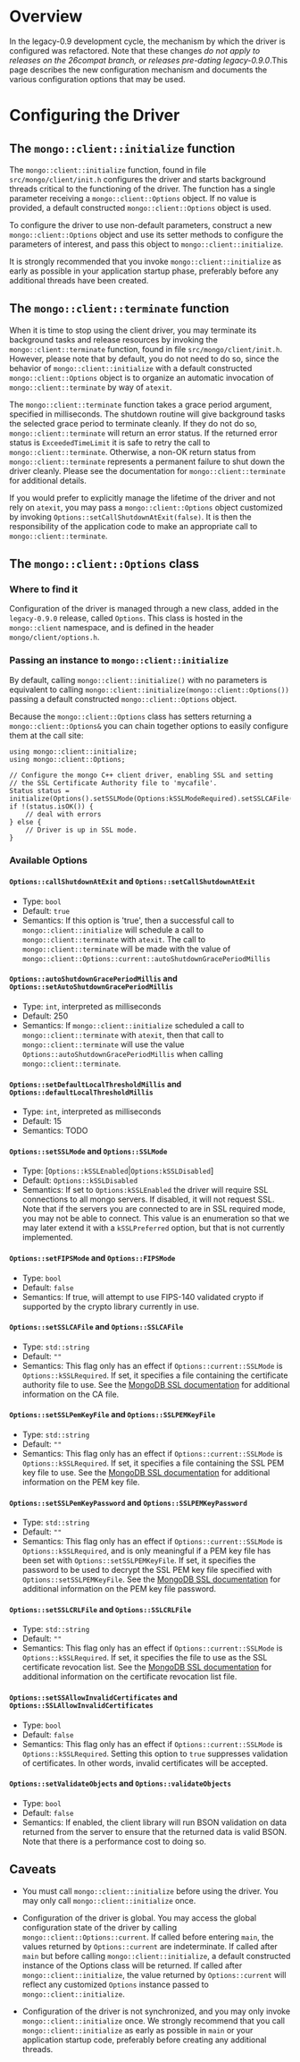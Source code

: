 # Overview

In the legacy-0.9 development cycle, the mechanism by which the driver is configured was refactored. Note that these changes *do not apply to releases on the 26compat branch, or releases pre-dating legacy-0.9.0*.This page describes the new configuration mechanism and documents the various configuration options that may be used.

# Configuring the Driver

## The `mongo::client::initialize` function

The `mongo::client::initialize` function, found in file `src/mongo/client/init.h` configures the driver and starts background threads critical to the functioning of the driver. The function has a single parameter receiving a `mongo::client::Options` object. If no value is provided, a default constructed `mongo::client::Options` object is used.

To configure the driver to use non-default parameters, construct a new `mongo::client::Options` object and use its setter methods to configure the parameters of interest, and pass this object to `mongo::client::initialize`.

It is strongly recommended that you invoke `mongo::client::initialize` as early as possible in your application startup phase, preferably before any additional threads have been created.

## The `mongo::client::terminate` function

When it is time to stop using the client driver, you may terminate its background tasks and release resources by invoking the `mongo::client::terminate` function, found in file `src/mongo/client/init.h`. However, please note that by default, you do not need to do so, since the behavior of `mongo::client::initialize` with a default constructed `mongo::client::Options` object is to organize an automatic invocation of `mongo::client::terminate` by way of `atexit`.

The `mongo::client::terminate` function takes a grace period argument, specified in milliseconds. The shutdown routine will give background tasks the selected grace period to terminate cleanly. If they do not do so, `mongo::client::terminate` will return an error status. If the returned error status is `ExceededTimeLimit` it is safe to retry the call to `mongo::client::terminate`. Otherwise, a non-OK return status from `mongo::client::terminate` represents a permanent failure to shut down the driver cleanly. Please see the documentation for `mongo::client::terminate` for additional details.

If you would prefer to explicitly manage the lifetime of the driver and not rely on `atexit`, you may pass a `mongo::client::Options` object customized by invoking `Options::setCallShutdownAtExit(false)`. It is then the responsibility of the application code to make an appropriate call to `mongo::client::terminate`.

## The `mongo::client::Options` class

### Where to find it

Configuration of the driver is managed through a new class, added in the `legacy-0.9.0` release, called `Options`. This class is hosted in the `mongo::client` namespace, and is defined in the header `mongo/client/options.h`.

### Passing an instance to `mongo::client::initialize`

By default, calling `mongo::client::initialize()` with no parameters is equivalent to calling `mongo::client::initialize(mongo::client::Options())` passing a default constructed `mongo::client::Options` object.

Because the `mongo::client::Options` class has setters returning a `mongo::client::Options&` you can chain together options to easily configure them at the call site:

```
using mongo::client::initialize;
using mongo::client::Options;

// Configure the mongo C++ client driver, enabling SSL and setting
// the SSL Certificate Authority file to 'mycafile'.
Status status = initialize(Options().setSSLMode(Options:kSSLModeRequired).setSSLCAFile('mycafile'));
if !(status.isOK()) {
    // deal with errors
} else {
    // Driver is up in SSL mode.
}

```
### Available Options

#### `Options::callShutdownAtExit` and `Options::setCallShutdownAtExit`

- Type: `bool`
- Default: `true`
- Semantics: If this option is 'true', then a successful call to `mongo::client::initialize` will schedule a call to `mongo::client::terminate` with `atexit`. The call to `mongo::client::terminate` will be made with the value of `mongo::client::Options::current::autoShutdownGracePeriodMillis`


#### `Options::autoShutdownGracePeriodMillis` and `Options::setAutoShutdownGracePeriodMillis`

- Type: `int`, interpreted as milliseconds
- Default: 250
- Semantics: If `mongo::client::initialize` scheduled a call to `mongo::client::terminate` with `atexit`, then that call to `mongo::client::terminate` will use the value `Options::autoShutdownGracePeriodMillis` when calling `mongo::client::terminate`.


#### `Options::setDefaultLocalThresholdMillis` and `Options::defaultLocalThresholdMillis`

- Type: `int`, interpreted as milliseconds
- Default: 15
- Semantics: TODO

#### `Options::setSSLMode` and `Options::SSLMode`

- Type: [`Options::kSSLEnabled`|`Options:kSSLDisabled`]
- Default: `Options::kSSLDisabled`
- Semantics: If set to `Options:kSSLEnabled` the driver will require SSL connections to all mongo servers. If disabled, it will not request SSL. Note that if the servers you are connected to are in SSL required mode, you may not be able to connect. This value is an enumeration so that we may later extend it with a `kSSLPreferred` option, but that is not currently implemented.

#### `Options::setFIPSMode` and `Options::FIPSMode`

- Type: `bool`
- Default: `false`
- Semantics: If true, will attempt to use FIPS-140 validated crypto if supported by the crypto library currently in use.

#### `Options::setSSLCAFile` and `Options::SSLCAFile`

- Type: `std::string`
- Default: `""`
- Semantics: This flag only has an effect if `Options::current::SSLMode` is `Options::kSSLRequired`. If set, it specifies a file containing the certificate authority file to use. See the [MongoDB SSL documentation](http://docs.mongodb.org/manual/tutorial/configure-ssl/#set-up-mongod-and-mongos-with-ssl-certificate-and-key) for additional information on the CA file.

#### `Options::setSSLPemKeyFile` and `Options::SSLPEMKeyFile`

- Type: `std::string`
- Default: `""`
- Semantics: This flag only has an effect if `Options::current::SSLMode` is `Options::kSSLRequired`. If set, it specifies a file containing the SSL PEM key file to use. See the [MongoDB SSL documentation](http://docs.mongodb.org/manual/tutorial/configure-ssl/#set-up-mongod-and-mongos-with-ssl-certificate-and-key) for additional information on the PEM key file.

#### `Options::setSSLPemKeyPassword` and `Options::SSLPEMKeyPassword`

- Type: `std::string`
- Default: `""`
- Semantics: This flag only has an effect if `Options::current::SSLMode` is `Options::kSSLRequired`, and is only meaningful if a PEM key file has been set with `Options::setSSLPEMKeyFile`. If set, it specifies the password to be used to decrypt the SSL PEM key file specified with `Options::setSSLPEMKeyFile`. See the [MongoDB SSL documentation](http://docs.mongodb.org/manual/tutorial/configure-ssl/#set-up-mongod-and-mongos-with-ssl-certificate-and-key) for additional information on the PEM key file password.

#### `Options::setSSLCRLFile` and `Options::SSLCRLFile`

- Type: `std::string`
- Default: `""`
- Semantics: This flag only has an effect if `Options::current::SSLMode` is `Options::kSSLRequired`. If set, it specifies the file to use as the SSL certificate revocation list. See the [MongoDB SSL documentation](http://docs.mongodb.org/manual/tutorial/configure-ssl/#set-up-mongod-and-mongos-with-ssl-certificate-and-key) for additional information on the certificate revocation list file.

#### `Options::setSSAllowInvalidCertificates` and `Options::SSLAllowInvalidCertificates`

- Type: `bool`
- Default: `false`
- Semantics: This flag only has an effect if `Options::current::SSLMode` is `Options::kSSLRequired`. Setting this option to `true` suppresses validation of certificates. In other words, invalid certificates will be accepted.

#### `Options::setValidateObjects` and `Options::validateObjects`

- Type: `bool`
- Default: `false`
- Semantics: If enabled, the client library will run BSON validation on data returned from the server to ensure that the returned data is valid BSON. Note that there is a performance cost to doing so.

## Caveats

- You must call `mongo::client::initialize` before using the driver. You may only call `mongo::client::initialize` once.

- Configuration of the driver is global. You may access the global configuration state of the driver by calling `mongo::client::Options::current`. If called before entering `main`, the values returned by `Options::current` are indeterminate. If called after `main` but before calling `mongo::client::initialize`, a default constructed instance of the Options class will be returned. If called after `mongo::client::initialize`, the value returned by `Options::current` will reflect any customized `Options` instance passed to `mongo::client::initialize`.

- Configuration of the driver is not synchronized, and you may only invoke `mongo::client::initialize` once. We strongly recommend that you call `mongo::client::initialize` as early as possible in `main` or your application startup code, preferably before creating any additional threads.





